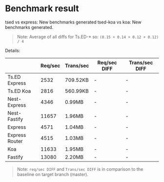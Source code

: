 # Benchmark result

tsed vs express: New benchmarks generated
tsed-koa vs koa: New benchmarks generated.

> Note: 
> Average of all diffs for Ts.ED-* so: `(0.15 + 0.14 + 0.12 + 0.12) / 4`

Details:

|                | Req/sec | Trans/sec | Req/sec DIFF | Trans/sec DIFF |
| -------------- | ------- | --------- | ------------ | -------------- |
| Ts.ED Express  | 2532    | 709.52KB  | -            | -              |
| Ts.ED Koa      | 2816    | 560.99KB  | -            | -              |
| Nest-Express   | 4346    | 0.99MB    | -            | -              |
| Nest-Fastify   | 11657   | 1.96MB    | -            | -              |
| Express        | 4571    | 1.04MB    | -            | -              |
| Express Router | 4515    | 1.03MB    | -            | -              |
| Koa            | 11633   | 1.95MB    | -            | -              |
| Fastify        | 13080   | 2.20MB    | -            | -              |

> Note:
> `req/sec DIFF` and `Trans/sec DIFF` is in comparison to the baseline on target branch (master).